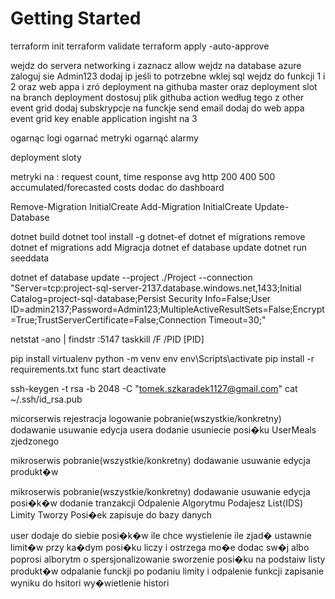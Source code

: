 # Getting Started

terraform init 
terraform validate
terraform apply -auto-approve

wejdz do servera networking i zaznacz allow
wejdz na database azure zaloguj sie Admin123 dodaj ip jeśli to potrzebne wklej sql
wejdz do funkcji 1 i 2 oraz web appa i zró deployment na githuba master oraz deployment slot na branch deployment
dostosuj plik githuba action według tego z other
event grid dodaj subskrypcje na funckje send email
dodaj do web appa event grid key
enable application ingisht na 3 



ogarnąc logi
ogarnać metryki
ogarnąć alarmy

deployment sloty 


metryki na : request count, 
             time response avg
             http 200 400 500
             accumulated/forecasted costs
             dodac do dashboard



Remove-Migration InitialCreate
Add-Migration InitialCreate
Update-Database

dotnet build
dotnet tool install -g dotnet-ef
dotnet ef migrations remove
dotnet ef migrations add Migracja
dotnet ef database update
dotnet run seeddata

dotnet ef database update --project ./Project --connection "Server=tcp:project-sql-server-2137.database.windows.net,1433;Initial Catalog=project-sql-database;Persist Security Info=False;User ID=admin2137;Password=Admin123;MultipleActiveResultSets=False;Encrypt=True;TrustServerCertificate=False;Connection Timeout=30;"

netstat -ano | findstr :5147
taskkill /F /PID [PID]

pip install virtualenv
python -m venv env
env\Scripts\activate
pip install -r requirements.txt
func start
deactivate

ssh-keygen -t rsa -b 2048 -C "tomek.szkaradek1127@gmail.com"
cat ~/.ssh/id_rsa.pub

micorserwis 
rejestracja
logowanie
pobranie(wszystkie/konkretny) dodawanie usuwanie edycja usera
dodanie usuniecie posi�ku UserMeals zjedzonego

mikroserwis
pobranie(wszystkie/konkretny) dodawanie usuwanie edycja produkt�w

mikroserwis
pobranie(wszystkie/konkretny) dodawanie usuwanie edycja posi�k�w dodanie tranzakcji
Odpalenie Algorytmu Podajesz List(IDS) Limity Tworzy Posi�ek zapisuje do bazy danych

user dodaje do siebie posi�k�w ile chce 
wystielenie ile zjad� 
ustawnie limit�w
przy ka�dym posi�ku liczy i ostrzega
mo�e dodac sw�j albo poprosi alborytm o spersjonalizowanie
sworzenie posi�ku na podstaiw listy produkt�w 
odpalanie funckji po podaniu limity i odpalenie funkcji
zapisanie wyniku do hsitori 
wy�wietlenie histori

